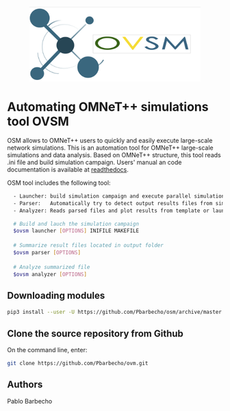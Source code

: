 <p align="center">
  <img src="doc/logo.png" width="400">
</p>

# Automating OMNeT++ simulations tool OVSM #

OSM allows to OMNeT++ users to quickly and easily execute large-scale network simulations. 
This is an automation tool for OMNeT++ large-scale simulations and data analysis.
Based on OMNeT++ structure, this tool reads .ini file and build simulation campaign.
Users' manual an code documentation is available at [readthedocs][rtd].

OSM tool includes the following tool:    
```bash
  - Launcher: build simulation campaign and execute parallel simulations in batches.
  - Parser:   Automatically try to detect output results files from simulation campaign (.vec,.sca, custom format) and convert those to an unique output file. 
  - Analyzer: Reads parsed files and plot results from template or launch an interactive plot in a web browser (pyvot tables). 
```

```bash
  # Build and lauch the simulation campaign
  $ovsm launcher [OPTIONS] INIFILE MAKEFILE

  # Summarize result files located in output folder
  $ovsm parser [OPTIONS] 

  # Analyze summarized file 
  $ovsm analyzer [OPTIONS] 
```


## Downloading modules ##

```bash
pip3 install --user -U https://github.com/Pbarbecho/osm/archive/master.zip
```

## Clone the source repository from Github ##

On the command line, enter:
```bash
git clone https://github.com/Pbarbecho/ovm.git
```

## Authors ##

Pablo Barbecho

[rtd]: https://simulationmanagerforomnet.readthedocs.io